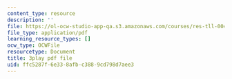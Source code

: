 ```yaml
---
content_type: resource
description: ''
file: https://ol-ocw-studio-app-qa.s3.amazonaws.com/courses/res-tll-004-stem-concept-videos-fall-2013/ffc5287f6e338afbc3889cd798d7aee3_fv5QB3eK7jA.pdf
file_type: application/pdf
learning_resource_types: []
ocw_type: OCWFile
resourcetype: Document
title: 3play pdf file
uid: ffc5287f-6e33-8afb-c388-9cd798d7aee3
---
```

